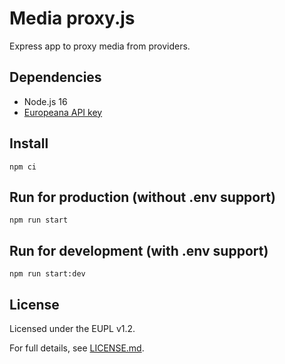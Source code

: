 # Media proxy.js

Express app to proxy media from providers.

## Dependencies

* Node.js 16
* [Europeana API key](https://pro.europeana.eu/get-api)

## Install

```
npm ci
```

## Run for production (without .env support)

```
npm run start
```

## Run for development (with .env support)

```
npm run start:dev
```

## License

Licensed under the EUPL v1.2.

For full details, see [LICENSE.md](LICENSE.md).
